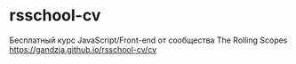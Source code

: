 # rsschool-cv

Бесплатный курс JavaScript/Front-end от сообщества The Rolling Scopes
https://gandzja.github.io/rsschool-cv/cv
